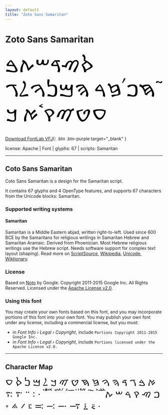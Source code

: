 ```yaml
---
layout: default
title: "Zoto Sans Samaritan"
---
```


# Zoto Sans Samaritan

<div contenteditable="true" style="font-family: Zoto Sans Samaritan; font-size: 4em; color:black; margin: 0.5em 0 0.5em 0; line-height: 1.4em;">
ࠎࠑࠃࠔࠕࠁ ࠚࠇࠐࠤࠆࠓ ࠄࠌࠍࠅࠋࠂ ࠏࠈࠉࠒࠨࠀ ࠊ
</div>

[Download FontLab VFJ](https://downgit.github.io/#/home?url=https://github.com/fontlabcom/getgo-fonts/blob/main/getgo-fonts/apache/zotosans/zotosans-samaritan.ttf){: .btn .btn-purple target="_blank" }

license: Apache \| Font \| glyphs: 67 \| scripts: Samaritan

---


## Coto Sans Samaritan

Coto Sans Samaritan is a design for the Samaritan script.

It contains 67 glyphs and 4 OpenType features, and supports 67 characters from the Unicode blocks: Samaritan.


### Supported writing systems


#### Samaritan

Samaritan is a Middle Eastern abjad, written right-to-left. Used since 600 BCE by the Samaritans for religious writings in Samaritan Hebrew and Samaritan Aramaic. Derived from Phoenician. Most Hebrew religious writings use the Hebrew script. Needs software support for complex text layout (shaping). Read more on [ScriptSource](https://scriptsource.org/scr/Samr), [Wikipedia](https://en.wikipedia.org/wiki/ISO_15924:Samr), [Unicode](https://www.unicode.org/versions/Unicode13.0.0/ch09.pdf#G34422), [Wiktionary](https://en.wiktionary.org/wiki/Category:Samaritan_script).


### License

Based on [Noto](https://github.com/notofonts) by Google. Copyright 2011-2015 Google Inc. All Rights Reserved. Licensed under the [Apache License v2.0](https://www.apache.org/licenses/LICENSE-2.0.txt).

### Using this font

You may create your own fonts based on this font, and you may incorporate portions of this font into your own font. You may publish your own font under any license, including a commercial license, but you must:

- in _Font Info › Legal › Copyright_, include `Portions Copyright 2011-2015 Google Inc.`
- in _Font Info › Legal › Copyright_, include `Portions licensed under the Apache License v2.0.`


---

## Character Map

<div style="font-family: Zoto Sans Samaritan; font-size: 2em;">
ࠀ ࠁ ࠂ ࠃ ࠄ ࠅ ࠆ ࠇ ࠈ ࠉ ࠊ ࠋ ࠌ ࠍ ࠎ ࠏ ࠐ ࠑ ࠒ ࠓ ࠔ ࠕ ࠖ ࠗ ࠘ ࠙ ࠚ ࠛ ࠜ ࠝ ࠞ ࠟ ࠠ ࠡ ࠢ ࠣ ࠤ ࠥ ࠦ ࠧ ࠨ ࠩ ࠪ ࠫ ࠬ ࠭ ࠰ ࠱ ࠲ ࠳ ࠴ ࠵ ࠶ ࠷ ࠸ ࠹ ࠺ ࠻ ࠼ ࠽ ࠾ ⸱
</div>

